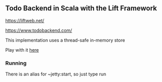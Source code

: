 ## Todo Backend in Scala with the Lift Framework
https://liftweb.net/

https://www.todobackend.com/

This implementation uses a thread-safe in-memory store

Play with it [here](http://www.todobackend.com/client/index.html?https://lift-todo-backend.herokuapp.com/)

### Running

There is an alias for ~jetty:start, so just type run

